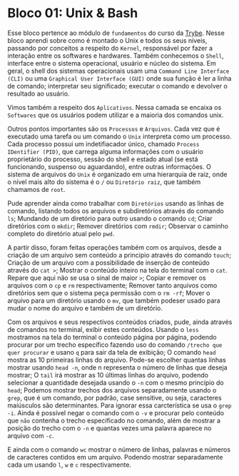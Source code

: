 # Bloco 01: Unix & Bash

Esse bloco pertence ao módulo de `fundamentos` do curso da [Trybe](https://www.trybe.com/). Nesse bloco aprendi sobre como é montado o Unix e todos os seus níveis, passando por conceitos a respeito do `Kernel`, responsável por fazer a interação entre os softwares e hardwares. Também conhecemos o `Shell`, interface entre o sistema operacional, usuário e núcleo do sistema. Em geral, o shell dos sistemas operacionais usam uma `Command Line Interface (CLI)` ou uma `Graphical User Interface (GUI)` onde sua função é ler a linha de comando; interpretar seu significado; executar o comando e devolver o resultado ao usuário.

Vimos também a respeito dos `Aplicativos`. Nessa camada se encaixa os `Softwares` que os usuários podem utilizar e a maioria dos comandos unix. 

Outros pontos importantes são os `Processos` e `Arquivos`. Cada vez que é executado uma tarefa ou um comando o `Unix` interpreta como um processo. Cada processo possui um indetifiacador único, chamado `Process IDentifier (PID)`, que carrega alguma informações com o usuário proprietário do processo, sessão do shell e estado atual (se está funcionando, suspenso ou aguardando), entre outras informações.
O sistema de arquivos do `Unix` é organizado em uma hierarquia de raiz, onde o nível mais alto do sistema é o `/` ou `Diretório raiz`, que também chamamos de `root`.

Pude aprender ainda como trabalhar com `Diretórios` usando as linhas de comando, listando todos os arquivos e subdiretórios através do comando `ls`;
Mundando de um diretório para outro usando o comando `cd`;
Criar diretórios com o `mkdir`;
Remover diretórios com `rmdir`;
Observar o caminho completo do diretório atual pelo `pwd`.

A partir disso, foram feitas operações também com os arquivos, desde a criação de um arquivo sem conteúdo a principio através do comando `touch`;
Criação de um arquivo com a possibilidade de inserção de conteúdo através do `cat >`;
Mostrar o conteúdo inteiro na tela do terminal com o `cat`. Repare que aqui não se usa o sinal de maior `>`;
Copiar e remover os arquivos com o `cp` e `rm` respectivamente;
Remover tanto arquivos como diretórios sem que o sistema peça permissão com o `rm -rf`;
Mover o arquivo para um diretório usando o `mv`, que também podeser usado para mudar o nome do arquivo e também de um diretório.

Com os arquivos e seus respectivos conteúdos criados, pude, ainda através de comandos no terminal, exibir estes conteúdos.
Usando o `less` mostramos na tela do terminal o conteúdo página por página, podendo procurar por um trecho específico fazendo uso do comando `/trecho que quer procurar` e usano `q` para sair da tela de exibição;
O comando `head` mostra as 10 primeiras linhas do arquivo. Pode-se escolher quantas linhas mostrar usando `head -n`, onde n representa o número de linhas que deseja mostrar;
O `tail` irá mostrar as 10 últimas linhas do arquivo, podendo selecionar a quantidade desejada usando o `-n` com o mesmo princípio do `head`;
Podemos mostrar trechos dos arquivos separadamente usando o `grep`, que é um comando, por padrão, case sensitive, ou seja, caracteres maiúsculos são determinantes. Para ignorar essa carcterística se usa o `grep -i`.
Ainda é possível negar o comando com o `-v` e procurar pelo conteúdo que `não` contenha o trecho especificado no comando, além de mostrar a posição do trecho com o `-n` e quantas vezes uma palavra aparece no arquivo com `-c`.

E ainda com o comando `wc` mostrar o número de linhas, palavras e números de caracteres contidos em um arquivo. Podendo mostrar separadamente cada um usando `l`, `w` e `c` respectivamente. 
